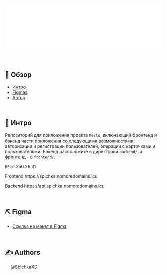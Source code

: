 <p align="center">
   <img weight=150px height=150px color= black src=".\frontend\src\images\header\header-logo.svg" alt="Project logo"></a>
</p>

&ensp;

## 📝 Обзор

-   [Интро](#about)
-   [Figmas](#usedtechnologies)
-   [Автор](#authors)

&ensp;

## 🧐 Интро <a name = "about"></a>

Репозиторий для приложения проекта `Mesto`, включающий фронтенд и бэкенд части приложения со следующими возможностями: авторизации и регистрации пользователей, операции с карточками и пользователями. Бэкенд расположите в директории `backend/`, а фронтенд - в `frontend/`. 

<p>IP 51.250.26.31</p>
<p>Frontend https://spichka.nomoredomains.icu</p>
<p>Backend https://api.spichka.nomoredomains.icu</p>

&ensp;

## ⛏️ Figma <a name = "#usedtechnologies"></a>

-   [Ссылка на макет в Figma](https://www.figma.com/file/2cn9N9jSkmxD84oJik7xL7/JavaScript.-Sprint-4?node-id=0%3A1)

&ensp;


## ✍️ Authors <a name = "authors"></a>

&ensp; &ensp;[@SpichkaXD](https://github.com/SpichkaXD)
